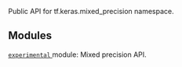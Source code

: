 Public API for tf.keras.mixed_precision namespace.

## Modules
[ `experimental` ](https://tensorflow.google.cn/api_docs/python/tf/keras/mixed_precision/experimental) module: Mixed precision API.

